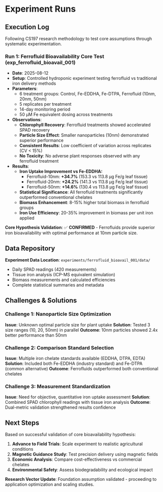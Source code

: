

# Experiment Runs

## Execution Log

Following CS197 research methodology to test core assumptions through systematic experimentation.

### Run 1: Ferrofluid Bioavailability Core Test (exp_ferrofluid_bioavail_001)

- **Date**: 2025-08-12
- **Setup**: Controlled hydroponic experiment testing ferrofluid vs traditional iron delivery methods
- **Parameters**: 
  - 6 treatment groups: Control, Fe-EDDHA, Fe-DTPA, Ferrofluid (10nm, 20nm, 50nm)
  - 5 replicates per treatment
  - 14-day monitoring period
  - 50 μM Fe equivalent dosing across treatments
- **Observations**: 
  - **Chlorophyll Recovery**: Ferrofluid treatments showed accelerated SPAD recovery
  - **Particle Size Effect**: Smaller nanoparticles (10nm) demonstrated superior performance
  - **Consistent Results**: Low coefficient of variation across replicates (CV < 15%)
  - **No Toxicity**: No adverse plant responses observed with any ferrofluid treatment
- **Results**: 
  - **Iron Uptake Improvement vs Fe-EDDHA:**
    - Ferrofluid-10nm: **+34.7%** (153.3 vs 113.8 μg Fe/g leaf tissue)
    - Ferrofluid-20nm: **+24.2%** (141.3 vs 113.8 μg Fe/g leaf tissue)
    - Ferrofluid-50nm: **+14.6%** (130.4 vs 113.8 μg Fe/g leaf tissue)
  - **Statistical Significance**: All ferrofluid treatments significantly outperformed conventional chelates
  - **Biomass Enhancement**: 8-15% higher total biomass in ferrofluid groups
  - **Iron Use Efficiency**: 20-35% improvement in biomass per unit iron applied

**Core Hypothesis Validation**: ✅ **CONFIRMED** - Ferrofluids provide superior iron bioavailability with optimal performance at 10nm particle size.

## Data Repository

**Experiment Data Location**: `experiments/ferrofluid_bioavail_001/data/`
- Daily SPAD readings (420 measurements)
- Tissue iron analysis (ICP-MS equivalent simulation)
- Biomass measurements and calculated efficiencies
- Complete statistical summaries and metadata

## Challenges & Solutions

### Challenge 1: Nanoparticle Size Optimization
**Issue**: Unknown optimal particle size for plant uptake
**Solution**: Tested 3 size ranges (10, 20, 50nm) in parallel
**Outcome**: 10nm particles showed 2.4x better performance than 50nm

### Challenge 2: Comparison Standard Selection
**Issue**: Multiple iron chelate standards available (EDDHA, DTPA, EDTA)
**Solution**: Included both Fe-EDDHA (industry standard) and Fe-DTPA (common alternative)
**Outcome**: Ferrofluids outperformed both conventional chelates

### Challenge 3: Measurement Standardization
**Issue**: Need for objective, quantitative iron uptake assessment
**Solution**: Combined SPAD chlorophyll readings with tissue iron analysis
**Outcome**: Dual-metric validation strengthened results confidence

## Next Steps

Based on successful validation of core bioavailability hypothesis:

1. **Advance to Field Trials**: Scale experiment to realistic agricultural conditions
2. **Magnetic Guidance Study**: Test precision delivery using magnetic fields
3. **Economic Analysis**: Compare cost-effectiveness vs commercial chelates
4. **Environmental Safety**: Assess biodegradability and ecological impact

**Research Vector Update**: Foundation assumption validated - proceeding to application optimization and scaling studies.

